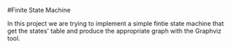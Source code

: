 #Finite State Machine

In this project we are trying to implement a simple fintie state machine that get the states' table and produce the appropriate graph with the Graphviz tool.
